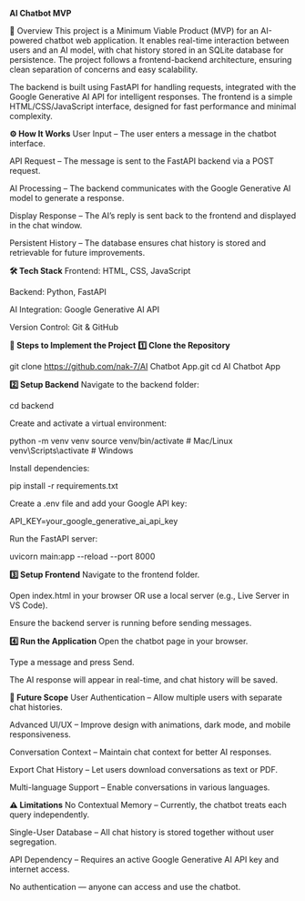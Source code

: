 **AI Chatbot MVP**

📌 Overview
This project is a Minimum Viable Product (MVP) for an AI-powered chatbot web application. It enables real-time interaction between users and an AI model, with chat history stored in an SQLite database for persistence. The project follows a frontend-backend architecture, ensuring clean separation of concerns and easy scalability.

The backend is built using FastAPI for handling requests, integrated with the Google Generative AI API for intelligent responses. The frontend is a simple HTML/CSS/JavaScript interface, designed for fast performance and minimal complexity.

**⚙️ How It Works**
User Input – The user enters a message in the chatbot interface.

API Request – The message is sent to the FastAPI backend via a POST request.

AI Processing – The backend communicates with the Google Generative AI model to generate a response.

Display Response – The AI’s reply is sent back to the frontend and displayed in the chat window.

Persistent History – The database ensures chat history is stored and retrievable for future improvements.

**🛠️ Tech Stack**
Frontend: HTML, CSS, JavaScript

Backend: Python, FastAPI

AI Integration: Google Generative AI API

Version Control: Git & GitHub

**🚀 Steps to Implement the Project**
**1️⃣ Clone the Repository**

git clone https://github.com/nak-7/AI Chatbot App.git
cd AI Chatbot App

**2️⃣ Setup Backend**
Navigate to the backend folder:

cd backend

Create and activate a virtual environment:

python -m venv venv
source venv/bin/activate   # Mac/Linux
venv\Scripts\activate      # Windows

Install dependencies:

pip install -r requirements.txt

Create a .env file and add your Google API key:

API_KEY=your_google_generative_ai_api_key

Run the FastAPI server:

uvicorn main:app --reload --port 8000

**3️⃣ Setup Frontend**
Navigate to the frontend folder.

Open index.html in your browser OR use a local server (e.g., Live Server in VS Code).

Ensure the backend server is running before sending messages.

**4️⃣ Run the Application**
Open the chatbot page in your browser.

Type a message and press Send.

The AI response will appear in real-time, and chat history will be saved.

**🔮 Future Scope**
User Authentication – Allow multiple users with separate chat histories.

Advanced UI/UX – Improve design with animations, dark mode, and mobile responsiveness.

Conversation Context – Maintain chat context for better AI responses.

Export Chat History – Let users download conversations as text or PDF.

Multi-language Support – Enable conversations in various languages.

**⚠️ Limitations**
No Contextual Memory – Currently, the chatbot treats each query independently.

Single-User Database – All chat history is stored together without user segregation.

API Dependency – Requires an active Google Generative AI API key and internet access.

No authentication — anyone can access and use the chatbot.
